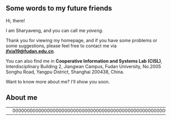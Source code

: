 ## Some words to my future friends

Hi, there!

I am Sharyaveng, and you can call me *yaveng*. 

Thank you for viewing my homepage, and if you have some problems or some suggestions, please feel free to contact me via **jfxia19@fudan.edu.cn**. 

You can also find me in **Cooperative Information and Systems Lab (CISL)**, Interdisciplinary Building 2, Jiangwan Campus, Fudan University, No.2005 Songhu Road, Yangpu District, Shanghai 200438, China.

Want to know more about me? I'll show you soon.

## About me

<table border=0 frame=void>
<tr>
  <td width='30%'><img src='pic/photo.jpg' width='30%'></td><td>00000000000000000000000000000000000000000000000000000000000000000000000000000000000000000000000000000000000000</td>
</tr>
</table>
